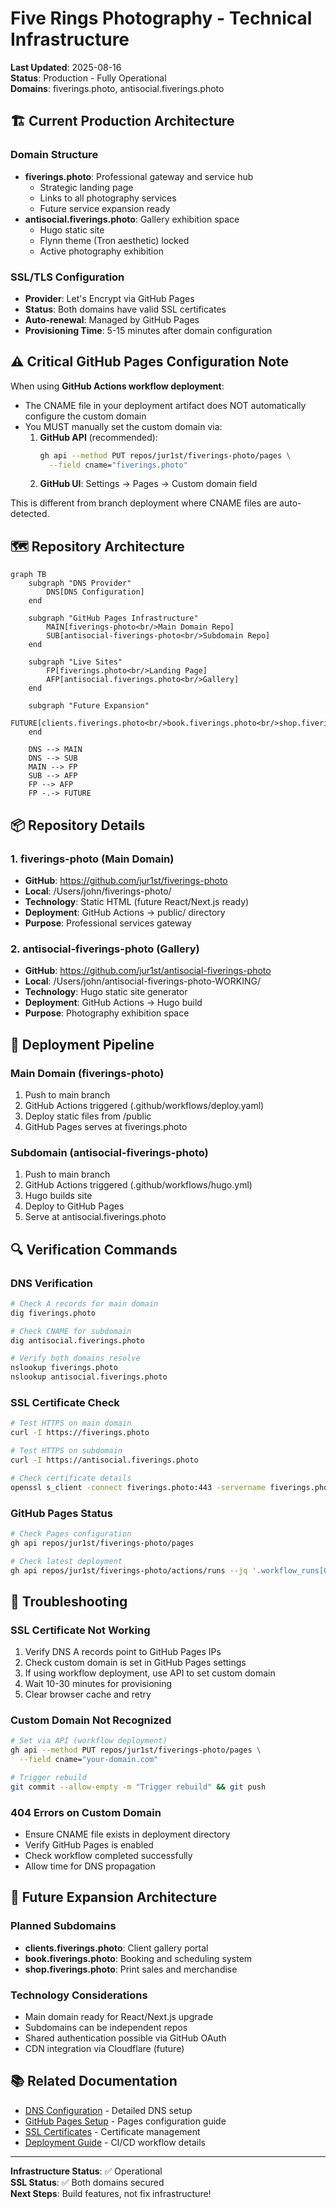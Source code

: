 # Five Rings Photography - Technical Infrastructure

**Last Updated**: 2025-08-16  
**Status**: Production - Fully Operational  
**Domains**: fiverings.photo, antisocial.fiverings.photo  

## 🏗️ Current Production Architecture

### Domain Structure
- **fiverings.photo**: Professional gateway and service hub
  - Strategic landing page
  - Links to all photography services
  - Future service expansion ready
- **antisocial.fiverings.photo**: Gallery exhibition space
  - Hugo static site
  - Flynn theme (Tron aesthetic) locked
  - Active photography exhibition

### SSL/TLS Configuration
- **Provider**: Let's Encrypt via GitHub Pages
- **Status**: Both domains have valid SSL certificates
- **Auto-renewal**: Managed by GitHub Pages
- **Provisioning Time**: 5-15 minutes after domain configuration

## ⚠️ Critical GitHub Pages Configuration Note

When using **GitHub Actions workflow deployment**:
- The CNAME file in your deployment artifact does NOT automatically configure the custom domain
- You MUST manually set the custom domain via:
  1. **GitHub API** (recommended):
     ```bash
     gh api --method PUT repos/jur1st/fiverings-photo/pages \
       --field cname="fiverings.photo"
     ```
  2. **GitHub UI**: Settings → Pages → Custom domain field

This is different from branch deployment where CNAME files are auto-detected.

## 🗺️ Repository Architecture

```mermaid
graph TB
    subgraph "DNS Provider"
        DNS[DNS Configuration]
    end
    
    subgraph "GitHub Pages Infrastructure"
        MAIN[fiverings-photo<br/>Main Domain Repo]
        SUB[antisocial-fiverings-photo<br/>Subdomain Repo]
    end
    
    subgraph "Live Sites"
        FP[fiverings.photo<br/>Landing Page]
        AFP[antisocial.fiverings.photo<br/>Gallery]
    end
    
    subgraph "Future Expansion"
        FUTURE[clients.fiverings.photo<br/>book.fiverings.photo<br/>shop.fiverings.photo]
    end
    
    DNS --> MAIN
    DNS --> SUB
    MAIN --> FP
    SUB --> AFP
    FP --> AFP
    FP -.-> FUTURE
```

## 📦 Repository Details

### 1. fiverings-photo (Main Domain)
- **GitHub**: https://github.com/jur1st/fiverings-photo
- **Local**: /Users/john/fiverings-photo/
- **Technology**: Static HTML (future React/Next.js ready)
- **Deployment**: GitHub Actions → public/ directory
- **Purpose**: Professional services gateway

### 2. antisocial-fiverings-photo (Gallery)
- **GitHub**: https://github.com/jur1st/antisocial-fiverings-photo
- **Local**: /Users/john/antisocial-fiverings-photo-WORKING/
- **Technology**: Hugo static site generator
- **Deployment**: GitHub Actions → Hugo build
- **Purpose**: Photography exhibition space

## 🚀 Deployment Pipeline

### Main Domain (fiverings-photo)
1. Push to main branch
2. GitHub Actions triggered (.github/workflows/deploy.yaml)
3. Deploy static files from /public
4. GitHub Pages serves at fiverings.photo

### Subdomain (antisocial-fiverings-photo)
1. Push to main branch
2. GitHub Actions triggered (.github/workflows/hugo.yml)
3. Hugo builds site
4. Deploy to GitHub Pages
5. Serve at antisocial.fiverings.photo

## 🔍 Verification Commands

### DNS Verification
```bash
# Check A records for main domain
dig fiverings.photo

# Check CNAME for subdomain
dig antisocial.fiverings.photo

# Verify both domains resolve
nslookup fiverings.photo
nslookup antisocial.fiverings.photo
```

### SSL Certificate Check
```bash
# Test HTTPS on main domain
curl -I https://fiverings.photo

# Test HTTPS on subdomain
curl -I https://antisocial.fiverings.photo

# Check certificate details
openssl s_client -connect fiverings.photo:443 -servername fiverings.photo
```

### GitHub Pages Status
```bash
# Check Pages configuration
gh api repos/jur1st/fiverings-photo/pages

# Check latest deployment
gh api repos/jur1st/fiverings-photo/actions/runs --jq '.workflow_runs[0]'
```

## 🔧 Troubleshooting

### SSL Certificate Not Working
1. Verify DNS A records point to GitHub Pages IPs
2. Check custom domain is set in GitHub Pages settings
3. If using workflow deployment, use API to set custom domain
4. Wait 10-30 minutes for provisioning
5. Clear browser cache and retry

### Custom Domain Not Recognized
```bash
# Set via API (workflow deployment)
gh api --method PUT repos/jur1st/fiverings-photo/pages \
  --field cname="your-domain.com"

# Trigger rebuild
git commit --allow-empty -m "Trigger rebuild" && git push
```

### 404 Errors on Custom Domain
- Ensure CNAME file exists in deployment directory
- Verify GitHub Pages is enabled
- Check workflow completed successfully
- Allow time for DNS propagation

## 🎯 Future Expansion Architecture

### Planned Subdomains
- **clients.fiverings.photo**: Client gallery portal
- **book.fiverings.photo**: Booking and scheduling system
- **shop.fiverings.photo**: Print sales and merchandise

### Technology Considerations
- Main domain ready for React/Next.js upgrade
- Subdomains can be independent repos
- Shared authentication possible via GitHub OAuth
- CDN integration via Cloudflare (future)

## 📚 Related Documentation

- [DNS Configuration](docs/DNS-CONFIGURATION.md) - Detailed DNS setup
- [GitHub Pages Setup](docs/GITHUB-PAGES.md) - Pages configuration guide
- [SSL Certificates](docs/SSL-CERTIFICATES.md) - Certificate management
- [Deployment Guide](docs/DEPLOYMENT.md) - CI/CD workflow details

---

**Infrastructure Status**: ✅ Operational  
**SSL Status**: ✅ Both domains secured  
**Next Steps**: Build features, not fix infrastructure!